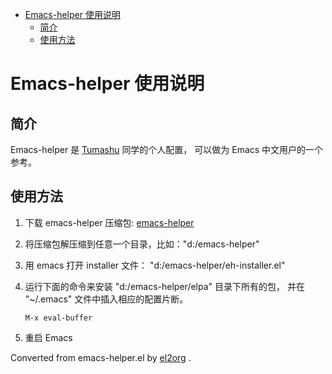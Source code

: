 - [Emacs-helper 使用说明](#orgd972fa7)
  - [简介](#org3bb38a1)
  - [使用方法](#org0b6b955)


<a id="orgd972fa7"></a>

# Emacs-helper 使用说明


<a id="org3bb38a1"></a>

## 简介

Emacs-helper 是 [Tumashu](https://github.com/tumashu) 同学的个人配置， 可以做为 Emacs 中文用户的一个参考。


<a id="org0b6b955"></a>

## 使用方法

1.  下载 emacs-helper 压缩包: [emacs-helper](https://github.com/tumashu/emacs-helper/archive/master.zip)
2.  将压缩包解压缩到任意一个目录，比如："d:/emacs-helper"
3.  用 emacs 打开 installer 文件： "d:/emacs-helper/eh-installer.el"
4.  运行下面的命令来安装 "d:/emacs-helper/elpa" 目录下所有的包， 并在 "~/.emacs" 文件中插入相应的配置片断。

        M-x eval-buffer
5.  重启 Emacs


Converted from emacs-helper.el by [el2org](https://github.com/tumashu/el2org) .